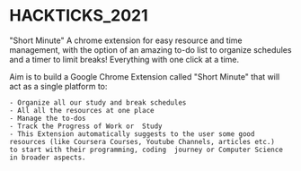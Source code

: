 # HACKTICKS_2021

"Short Minute" A chrome extension for easy resource and time management, with the option of an amazing to-do list to organize schedules and a timer to limit breaks! Everything with one click at a time.

Aim is to build a Google Chrome Extension called "Short Minute" that will act as a single platform to:

    - Organize all our study and break schedules
    - All all the resources at one place
    - Manage the to-dos
    - Track the Progress of Work or  Study 
    - This Extension automatically suggests to the user some good resources (like Coursera Courses, Youtube Channels, articles etc.) 
    to start with their programming, coding  journey or Computer Science in broader aspects. 
